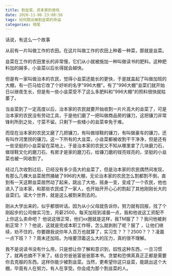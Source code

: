 ```yaml
---
title: 割韭菜，资本家的游戏
date: 2020-11-06 23:08:56
tags: 如何跳出被割韭菜的命运
categories: 随笔
---
```


话说，有这么一个故事

从前有一片叫做工作的农田。在这片叫做工作的农田上种着一种菜，那就是韭菜。

韭菜在工作的农田里长的非常慢，它们从小就被施加一种叫做读书的肥料。这种肥料加的越多，小韭菜以后长得就会越快。

但是有一家叫做治本的农民，觉得小韭菜还能长的更快，于是就盖起了叫做加班的大棚，有一匹马给它改了个好听的名字"996大棚"。有了"996大棚"韭菜们就开始日以继夜生长，但是有一些小韭菜受不了这么多肥料和"996大棚"的照料很快就枯萎了。

当韭菜到了一定高度以后，治本家的农民就要开始收割一片片高大的韭菜了，可是治本家的农民没有劳动工具，于是他们磨了一把叫做商品房的镰刀，这把镰刀非常锋利所到之处，寸菜不留。只剩下一些矮小的韭菜幸免于难。

而现在治本家的农民又磨了几把镰刀，有叫做球鞋的镰刀，有叫做豪车的镰刀，还有叫作河里捞的镰刀。这一下所有的大韭菜，小韭菜都被收割干干净净，但是还有一些坚挺的小韭菜留在菜地上，于是治本家的农民又不知从哪里拿了几块磨刀石，做球鞋文化的磨刀石、有房才是家的磨刀石，给镰刀磨的锃亮锃亮的，坚挺的小韭菜也被一同收割了。

经过几次收割过后，已经没有多少高大的韭菜了，但是治本家的农民偶然间发现，有那么几棵大韭菜居然捅破了996的大棚，无论治本家的农民怎么割都割不倒，直到有一天这颗韭菜居然动了起来，跳出了大地，摇身一变，变成了一个农民，他也进入了治本家，和那些农民成了一家人，也开始开开心心的割起了其他刚刚长大的韭菜们。诺大个世界，就是这么被割来割去的。

刚从大学出来的，似乎都很听话。因为从小父母就告诉你，努力就有回报，找了个刚起步的公司做实习生，月薪2500，每天加班到凌晨一点，我和他说这工资配不上你这么卖命吧？ 他说这很正常，他们xx圈就是这样，我TM服了？？我问他被剥削正常？？？他说，这就是完成本职工作呀，怎么就剥削了呢？服了 ，让他们继续，劝不住的，你要跟我说你年入百万也就算了，实习生？？？2500？？？凌晨一点下班？？？周末还加班。为啥要顶着这么大的压力，真的很不理解。

我不是说读书没有什么用，只是想让你了解和意识到，奴性这种东西，一旦习惯了，就再也摘不下来了。结合穷爸爸富爸爸那本书。贪婪和恐惧真真正正都是需要你去克服的东西。这样你能少被割韭菜。当然，更希望你这只韭菜，能跳出这个大棚，毕竟有人在努力，有人在享受。你会成为那个割韭菜的人。